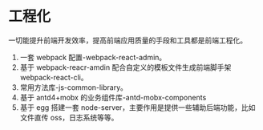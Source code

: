 # 工程化

一切能提升前端开发效率，提高前端应用质量的手段和工具都是前端工程化。

1. 一套 webpack 配置-webpack-react-admin。
2. 基于 webpack-reacr-amdin 配合自定义的模板文件生成前端脚手架 webpack-react-cli。
3. 常用方法库-js-common-library。
4. 基于 antd4+mobx 的业务组件库-antd-mobx-components
5. 基于 egg 搭建一套 node-server，主要作用是提供一些辅助后端功能，比如文件直传 oss，日志系统等等。
